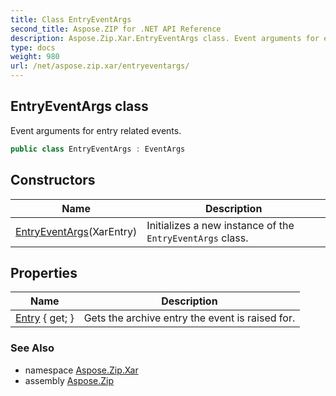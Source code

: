 ```yaml
---
title: Class EntryEventArgs
second_title: Aspose.ZIP for .NET API Reference
description: Aspose.Zip.Xar.EntryEventArgs class. Event arguments for entry related events
type: docs
weight: 980
url: /net/aspose.zip.xar/entryeventargs/
---
```

## EntryEventArgs class

Event arguments for entry related events.

```csharp
public class EntryEventArgs : EventArgs
```

## Constructors

| Name | Description |
| --- | --- |
| [EntryEventArgs](entryeventargs/)(XarEntry) | Initializes a new instance of the `EntryEventArgs` class. |

## Properties

| Name | Description |
| --- | --- |
| [Entry](../../aspose.zip.xar/entryeventargs/entry/) { get; } | Gets the archive entry the event is raised for. |

### See Also

* namespace [Aspose.Zip.Xar](../../aspose.zip.xar/)
* assembly [Aspose.Zip](../../)


